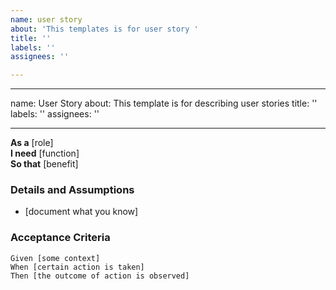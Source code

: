 ```yaml
---
name: user story
about: 'This templates is for user story '
title: ''
labels: ''
assignees: ''

---
```


---
name: User Story
about: This template is for describing user stories
title: ''
labels: ''
assignees: ''

---

**As a** [role]  
 **I need** [function]  
 **So that** [benefit]  
   
 ### Details and Assumptions
 * [document what you know]
   
 ### Acceptance Criteria  
   
 ```gherkin
 Given [some context]
 When [certain action is taken]
 Then [the outcome of action is observed]
